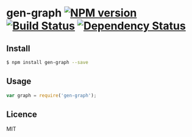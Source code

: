 # gen-graph [![NPM version](https://badge.fury.io/js/gen-graph.svg)](http://badge.fury.io/js/gen-graph) [![Build Status](https://travis-ci.org/villadora/gen-graph.svg?branch=master)](https://travis-ci.org/villadora/gen-graph) [![Dependency Status](https://gemnasium.com/villadora/gen-graph.svg)](https://gemnasium.com/villadora/gen-graph)


## Install

```bash
$ npm install gen-graph --save
```

## Usage

```js
var graph = require('gen-graph');
```

## Licence

MIT
